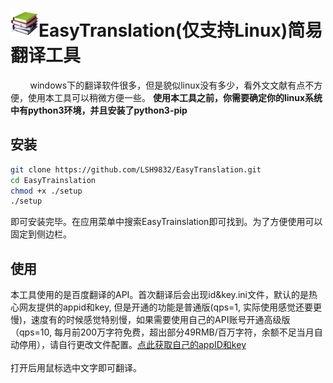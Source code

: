 # <img src="icon.png" width="45">EasyTranslation(仅支持Linux)简易翻译工具
&nbsp;&nbsp;&nbsp;&nbsp;&nbsp;&nbsp;&nbsp;&nbsp;windows下的翻译软件很多，但是貌似linux没有多少，看外文文献有点不方便，使用本工具可以稍微方便一些。
<strong>使用本工具之前，你需要确定你的linux系统中有python3环境，并且安装了python3-pip</strong>

## 安装
```bash
git clone https://github.com/LSH9832/EasyTranslation.git
cd EasyTrainslation
chmod +x ./setup
./setup
```
即可安装完毕。在应用菜单中搜索EasyTrainslation即可找到。为了方便使用可以固定到侧边栏。
## 使用
本工具使用的是百度翻译的API。首次翻译后会出现id&key.ini文件，默认的是热心网友提供的appid和key, 但是开通的功能是普通版(qps=1, 实际使用感觉还要更慢)，速度有的时候感觉特别慢，如果需要使用自己的API账号开通高级版（qps=10, 每月前200万字符免费，超出部分49RMB/百万字符，余额不足当月自动停用），请自行更改文件配置。<a href='https://api.fanyi.baidu.com/product/11'>点此获取自己的appID和key</a><br><br>
打开后用鼠标选中文字即可翻译。
